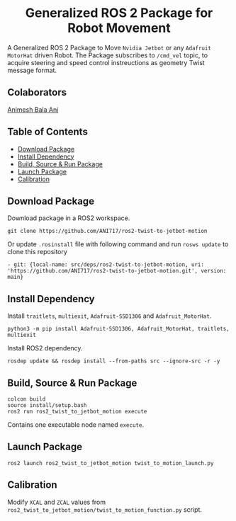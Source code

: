 <p align="center">
  <h1 align="center">Generalized ROS 2 Package for Robot Movement</h1>
</p>

A Generalized ROS 2 Package to Move `Nvidia Jetbot` or any `Adafruit MotorHat` driven Robot. The Package subscribes to `/cmd_vel` topic, to acquire steering and speed control instreuctions as geometry Twist message format.

## Colaborators
[Animesh Bala Ani](https://www.linkedin.com/in/ani717/)

## Table of Contents 
* [Download Package](#download) <br/>
* [Install Dependency](#install) <br/>
* [Build, Source & Run Package](#run) <br/>
* [Launch Package](#launch) <br/>
* [Calibration](#calibration) <br/>

## Download Package <a name="download"></a>
Download package in a ROS2 workspace.
```
git clone https://github.com/ANI717/ros2-twist-to-jetbot-motion
```
Or update `.rosinstall` file with following command and run `rosws update` to clone this repository
```
- git: {local-name: src/deps/ros2-twist-to-jetbot-motion, uri: 'https://github.com/ANI717/ros2-twist-to-jetbot-motion.git', version: main}
```

## Install Dependency <a name="install"></a>
Install `traitlets`, `multiexit`, `Adafruit-SSD1306` and `Adafruit_MotorHat`.
```
python3 -m pip install Adafruit-SSD1306, Adafruit_MotorHat, traitlets, multiexit
```
Install ROS2 dependency.
```
rosdep update && rosdep install --from-paths src --ignore-src -r -y
```

## Build, Source & Run Package <a name="run"></a>
```
colcon build
source install/setup.bash
ros2 run ros2_twist_to_jetbot_motion execute
```
Contains one executable node named `execute`.

## Launch Package <a name="launch"></a>
```
ros2 launch ros2_twist_to_jetbot_motion twist_to_motion_launch.py
```

## Calibration <a name="calibration"></a>
Modify `XCAL` and `ZCAL` values from `ros2_twist_to_jetbot_motion/twist_to_motion_function.py` script.

